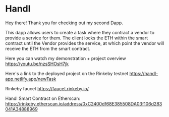 # Handl

Hey there! Thank you for checking out my second Dapp.

This dapp allows users to create a task where they contract a vendor to provide a service for them. The client locks the ETH within the smart contract until the Vendor provides the service, at which point the vendor will receive the ETH from the smart contract.

Here you can watch my demonstration + project overview https://youtu.be/nzsSHOsH7jk

Here's a link to the deployed project on the Rinkeby testnet https://handl-app.netlify.app/newTask

Rinkeby faucet https://faucet.rinkeby.io/

Handl Smart Contract on Etherscan: https://rinkeby.etherscan.io/address/0xC2400df68E385508DA03f106d283041A34888969
